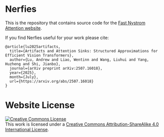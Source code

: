 # Nerfies

This is the repository that contains source code for the [Fast Nystrom Attention website](https://fast_nystrom_attention.github.io).

If you find Nerfies useful for your work please cite:
```
@article{lu2025artifacts,
  title={Artifacts and Attention Sinks: Structured Approximations for Efficient Vision Transformers},
  author={Lu, Andrew and Liao, Wentinn and Wang, Liuhui and Yang, Huzheng and Shi, Jianbo},
  journal={arXiv preprint arXiv:2507.16018},
  year={2025},
  month={July},
  url={https://arxiv.org/abs/2507.16018}
}
```

# Website License
<a rel="license" href="http://creativecommons.org/licenses/by-sa/4.0/"><img alt="Creative Commons License" style="border-width:0" src="https://i.creativecommons.org/l/by-sa/4.0/88x31.png" /></a><br />This work is licensed under a <a rel="license" href="http://creativecommons.org/licenses/by-sa/4.0/">Creative Commons Attribution-ShareAlike 4.0 International License</a>.
